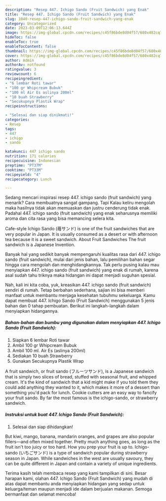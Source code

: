 ```yaml
---
description: "Resep 447. Ichigo Sando (Fruit Sandwich) yang Enak"
title: "Resep 447. Ichigo Sando (Fruit Sandwich) yang Enak"
slug: 1040-resep-447-ichigo-sando-fruit-sandwich-yang-enak
category: Uncategorized
date: 2023-03-09T12:06:13.644Z
image: https://img-global.cpcdn.com/recipes/c45f86bde8d04f57/680x482cq70/447-ichigo-sando-fruit-sandwich-foto-resep-utama.jpg
hideToc: false
enableToc: true
enableTocContent: false
thumbnail: https://img-global.cpcdn.com/recipes/c45f86bde8d04f57/680x482cq70/447-ichigo-sando-fruit-sandwich-foto-resep-utama.jpg
cover: https://img-global.cpcdn.com/recipes/c45f86bde8d04f57/680x482cq70/447-ichigo-sando-fruit-sandwich-foto-resep-utama.jpg
author: Admin
authorAv: notfound
ratingvalue: 3
reviewcount: 6
recipeingredient:
- "6 lembar Roti tawar"
- "100 gr Whipcream Bubuk"
- "100 ml Air Es aslinya 200ml"
- "10 buah Strawberry"
- "Secukupnya Plastik Wrap"
recipeinstructions:

- "Selesai dan siap dinikmati!"
categories:
- Resep
tags:
- 447
- ichigo
- sando

katakunci: 447 ichigo sando 
nutrition: 171 calories
recipecuisine: Indonesian
preptime: "PT37M"
cooktime: "PT33M"
recipeyield: "4"
recipecategory: Lunch

---
```



Sedang mencari inspirasi resep 447. ichigo sando (fruit sandwich) yang menarik? Cara membuatnya sangat gampang. Tapi Kalau keliru mengolah maka hasilnya tidak akan memuaskan dan justru cenderung tidak enak. Padahal 447. ichigo sando (fruit sandwich) yang enak seharusnya memiliki aroma dan cita rasa yang bisa memancing selera kita.


Cafe-style Ichigo Sando (苺サンド) is one of the fruit sandwiches that are very popular in Japan. It is usually consumed as a desert or with afternoon tea because it is a sweet sandwich. About Fruit Sandwiches The fruit sandwich is a Japanese Invention.

Banyak hal yang sedikit banyak mempengaruhi kualitas rasa dari 447. ichigo sando (fruit sandwich), mulai dari jenis bahan, lalu pemilihan bahan segar hingga cara mengolah dan menghidangkannya. Tak perlu pusing kalau mau menyiapkan 447. ichigo sando (fruit sandwich) yang enak di rumah, karena asal sudah tahu triknya maka hidangan ini dapat menjadi suguhan spesial.


Nah, kali ini kita coba, yuk, kreasikan 447. ichigo sando (fruit sandwich) sendiri di rumah. Tetap berbahan sederhana, sajian ini bisa memberi manfaat untuk membantu menjaga kesehatan tubuhmu sekeluarga. Kamu dapat membuat 447. Ichigo Sando (Fruit Sandwich) menggunakan 5 jenis bahan dan 0 tahap pembuatan. Berikut ini langkah-langkah dalam menyiapkan hidangannya.

<!--inarticleads1-->

##### Bahan-bahan dan bumbu yang digunakan dalam menyiapkan 447. Ichigo Sando (Fruit Sandwich):

1. Siapkan 6 lembar Roti tawar
1. Ambil 100 gr Whipcream Bubuk
1. Ambil 100 ml. Air Es (aslinya 200ml)
1. Sediakan 10 buah Strawberry
1. Gunakan Secukupnya Plastik Wrap


A fruit sandwich, or fruit sando (フルーツサンド), is a Japanese sandwich that is simply two slices of bread, stuffed with seasonal fruit, and whipped cream. It&#39;s the kind of sandwich that a kid might make if you told them they could add anything they wanted to it, which makes it more of a dessert than something you&#39;d pack for lunch. Cookie cutters are an easy way to fancify your fruit sando. By far the most famous is the ichigo-sando, or strawberry sandwich. 

<!--inarticleads2-->

##### Instruksi untuk buat 447. Ichigo Sando (Fruit Sandwich):


1. Selesai dan siap dihidangkan!

But kiwi, mango, banana, mandarin oranges, and grapes are also popular fillers—and often mixed together. Pretty much anything goes, as long as the fruit isn&#39;t too juicy or too hard. How you prep your fruit is up to. Ichigo-sando (いちごサンド) is a type of sandwich popular during strawberry season in Japan. While sandwiches in the west are usually savoury, they can be quite different in Japan and contain a variety of unique ingredients. 

Terima kasih telah membaca resep yang kami tampilkan di sini. Besar harapan kami, olahan 447. Ichigo Sando (Fruit Sandwich) yang mudah di atas dapat membantu anda menyiapkan hidangan yang sedap untuk keluarga/teman maupun menjadi ide dalam berjualan makanan. Semoga bermanfaat dan selamat mencoba!
